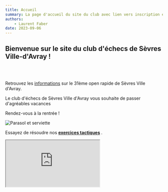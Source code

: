 ```yaml
---
title: Accueil
summary: La page d'accueil du site du club avec lien vers inscription et compétitions
authors:
    - Laurent Faber
date: 2023-09-06
---
```


## Bienvenue sur le site du club d'échecs de Sèvres Ville-d'Avray !

<br/>
<br/>
<div class="container">
	<div class="bs-docs-section">
		<div class="row">
			<div class="col-lg-12">
				<div class="text-center">
					<p>Retrouvez les <a href="./../blog/blog12/">informations</a> sur le 31ème open rapide de Sèvres Ville d'Avray.</p>
				</div>
			</div>
		</div>
	</div>
	<div class="bs-docs-section">
		<div class="row">
			<div class="col-lg-12">
				<div class="text-center">
					<p>Le club d'échecs de Sèvres Ville d'Avray vous souhaite de passer d'agréables vacances</p>
					<p>Rendez-vous à la rentrée !</p>
					<img src="./../img/accueil/umbrella-and-towel.jpg" alt="Parasol et serviette" style="max-width:50%">
				</div>
			</div>
		</div>
	</div>
	<div class="bs-docs-section">
		<div class="row">
			<div class="col-lg-12">
				<div class="text-center">
									<p>Essayez de résoudre nos <strong>
											<a href="./../problemes" class="alert-link">exercices tactiques</a>
										</strong>.</p>
				</div>
				<div class="embed-responsive embed-responsive-16by9">
									<iframe class="embed-responsive-item" src="https://livetactics.chessbase.com"/>
				</div>
			</div>
		</div>
	<div/>
</div>